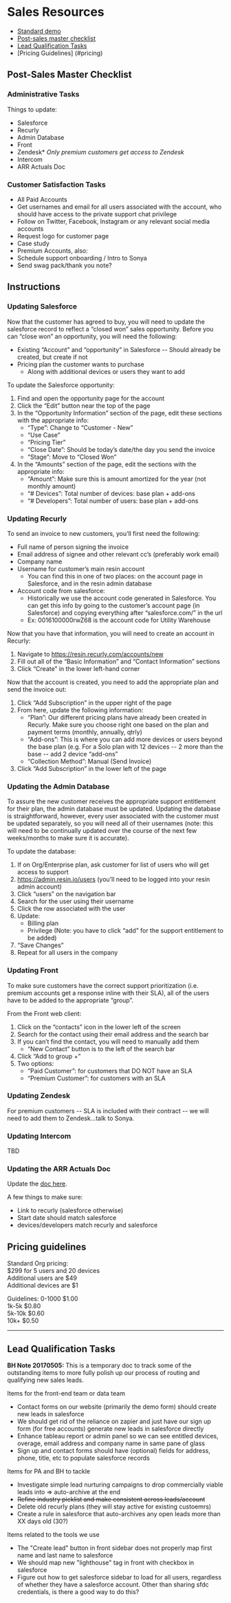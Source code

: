 # Sales Resources
* [Standard demo](https://github.com/resin-io/hq/wiki/Standard-Sales-Demo)
* [Post-sales master checklist](#post-sales-master-checklist)
* [Lead Qualification Tasks](#lead-qualification-tasks)
* [Pricing Guidelines] (#pricing)

##  Post-Sales Master Checklist

### Administrative Tasks
Things to update:
* Salesforce
* Recurly
* Admin Database
* Front
* Zendesk*
_Only premium customers get access to Zendesk_
* Intercom
* ARR Actuals Doc

### Customer Satisfaction Tasks
* All Paid Accounts
* Get usernames and email for all users associated with the account, who should have access to the private support chat privilege 
* Follow on Twitter, Facebook, Instagram or any relevant social media accounts
* Request logo for customer page
* Case study
* Premium Accounts, also: 
* Schedule support onboarding / Intro to Sonya
* Send swag pack/thank you note?


## Instructions

### Updating Salesforce
Now that the customer has agreed to buy, you will need to update the salesforce record to reflect a “closed won” sales opportunity. Before you can “close won” an opportunity, you will need the following:
* Existing “Account” and “opportunity” in Salesforce -- Should already be created, but create if not
* Pricing plan the customer wants to purchase
    * Along with additional devices or users they want to add

To update the Salesforce opportunity:        

1. Find and open the opportunity page for the account
2. Click the “Edit” button near the top of the page
3. In the “Opportunity Information” section of the page, edit these sections with the appropriate info:
    * “Type”: Change to “Customer - New”
    * “Use Case”
    * “Pricing Tier”
    * “Close Date”: Should be today’s date/the day you send the invoice
    * “Stage”: Move to “Closed Won”
4. In the “Amounts” section of the page, edit the sections with the appropriate info:
    * “Amount”: Make sure this is amount amortized for the year (not monthly amount)
    * “# Devices”: Total number of devices: base plan + add-ons 
    * “# Developers”: Total number of users: base plan + add-ons

### Updating Recurly
To send an invoice to new customers, you’ll first need the following:
* Full name of person signing the invoice
* Email address of signee and other relevant cc’s (preferably work email) 
* Company name
* Username for customer’s main resin account
    * You can find this in one of two places: on the account page in Salesforce, and in the resin admin database
* Account code from salesforce:
    * Historically we use the account code generated in Salesforce. You can get this info by going to the customer’s account page (in Salesforce) and copying everything after “salesforce.com/” in the url
    * Ex: 0016100000rwZ68 is the account code for Utility Warehouse 

Now that you have that information, you will need to create an account in Recurly: 
   
1. Navigate to https://resin.recurly.com/accounts/new
2. Fill out all of the “Basic Information” and “Contact Information” sections    
3. Click “Create” in the lower left-hand corner

Now that the account is created, you need to add the appropriate plan and send the invoice out:

1. Click “Add Subscription” in the upper right of the page
1. From here, update the following information:
    * “Plan”: Our different pricing plans have already been created in Recurly. Make sure you choose right one based on the plan and payment terms (monthly, annually, qtrly)
    * “Add-ons”: This is where you can add more devices or users beyond the base plan (e.g. For a Solo plan with 12 devices -- 2 more than the base -- add 2 device “add-ons”
    * “Collection Method”: Manual (Send Invoice)
1. Click “Add Subscription” in the lower left of the page

### Updating the Admin Database
To assure the new customer receives the appropriate support entitlement for their plan, the admin database must be updated. Updating the database is straightforward, however, every user associated with the customer must be updated separately, so you will need all of their usernames (note: this will need to be continually updated over the course of the next few weeks/months to make sure it is accurate).

To update the database:  
  
1. If on Org/Enterprise plan, ask customer for list of users who will get access to support
1. https://admin.resin.io/users (you’ll need to be logged into your resin admin account)
1. Click “users” on the navigation bar
1. Search for the user using their username 
1. Click the row associated with the user
1. Update:
    * Billing plan
    * Privilege (Note: you have to click “add” for the support entitlement to be added)
1. “Save Changes”
1. Repeat for all users in the company


### Updating Front
To make sure customers have the correct support prioritization (i.e. premium accounts get a response inline with their SLA), all of the users have to be added to the appropriate “group”.

From the Front web client:

1. Click on the “contacts” icon in the lower left of the screen
1. Search for the contact using their email address and the search bar
1. If you can’t find the contact, you will need to manually add them 
    * “New Contact” button is to the left of the search bar
1. Click “Add to group +”
1. Two options:
    * “Paid Customer”: for customers that DO NOT have an SLA
    * “Premium Customer”: for customers with an SLA

### Updating Zendesk
For premium customers -- SLA is included with their contract -- we will need to add them to Zendesk…talk to Sonya.

### Updating Intercom 
TBD

### Updating the ARR Actuals Doc
Update the [doc here](https://docs.google.com/a/resin.io/spreadsheets/d/1H1KROKi-GRjEczy6oBnAL0xtLCaMDz9ep9019dhBIf4/edit?usp=sharing).

A few things to make sure:
* Link to recurly (salesforce otherwise)
* Start date should match salesforce
* devices/developers match recurly and salesforce

## Pricing guidelines
Standard Org pricing:   
$299 for 5 users and 20 devices   
Additional users are $49   
Additional devices are $1

Guidelines:
0-1000     $1.00   
1k-5k      $0.80   
5k-10k     $0.60   
10k+       $0.50


***
## Lead Qualification Tasks

**BH Note 20170505:** This is a temporary doc to track some of the outstanding items to more fully polish up our process of routing and qualifying new sales leads. 

Items for the front-end team or data team 
* Contact forms on our website (primarily the demo form) should create new leads in salesforce
* We should get rid of the reliance on zapier and just have our sign up form (for free accounts) generate new leads in salesforce directly
* Enhance tableau report or admin panel so we can see entitled devices, overage, email address and company name in same pane of glass 
* Sign up and contact forms should have (optional) fields for address, phone, title, etc to populate salesforce records

Items for PA and BH to tackle
* Investigate simple lead nurturing campaigns to drop commercially viable leads into => auto-archive at the end
* ~~Refine industry picklist and make consistent across leads/account~~
* Delete old recurly plans (they will stay active for existing custoemrs) 
* Create a rule in salesforce that auto-archives any open leads more than XX days old (30?)

Items related to the tools we use 
* The "Create lead" button in front sidebar does not properly map first name and last name to salesforce
* We should map new "lighthouse" tag in front with checkbox in salesforce
* Figure out how to get salesforce sidebar to load for all users, regardless of whether they have a salesforce account. Other than sharing sfdc credentials, is there a good way to do this? 








